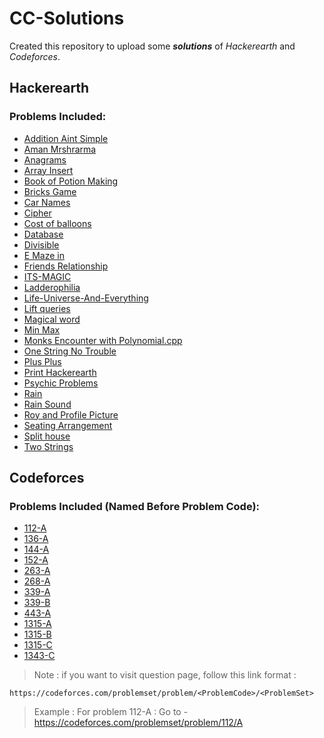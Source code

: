 # CC-Solutions
 Created this repository to upload some ***solutions*** of _Hackerearth_ and _Codeforces_.
## Hackerearth
### Problems Included:
- [Addition Aint Simple](Hackerearth/Addition-aint-simple.cpp)
- [Aman Mrshrarma](Hackerearth/Aman-mrsharma.cpp)
- [Anagrams](Hackerearth/Anagrams.cpp)
- [Array Insert](Hackerearth/Array-insert.cpp)
- [Book of Potion Making](Hackerearth/Book-of-Potion-Making.cpp)
- [Bricks Game](Hackerearth/Bricks-Game.cpp)
- [Car Names](Hackerearth/car-names.cpp)
- [Cipher](Hackerearth/Cipher.cpp)
- [Cost of balloons](Hackerearth/Cost-of-balloons.cpp)
- [Database](Hackerearth/Database.cpp)
- [Divisible](Hackerearth/Divisible.cpp)
- [E Maze in](Hackerearth/E-Maze-in.cpp)
- [Friends Relationship](Hackerearth/Friends-Relationship.cpp)
- [ITS-MAGIC](Hackerearth/ITS-MAGIC.cpp)
- [Ladderophilia](Hackerearth/Ladderophilia.cpp)
- [Life-Universe-And-Everything](Hackerearth/Life-Universe-And-Everything.cpp)
- [Lift queries](Hackerearth/Lift-queries.cpp)
- [Magical word](Hackerearth/Magical-word.cpp)
- [Min Max](Hackerearth/Min-Max.cpp)
- [Monks Encounter with Polynomial.cpp](Hackerearth/Monks-Encounter-with-Polynomial.cpp)
- [One String No Trouble](Hackerearth/One-String-No-Trouble.cpp)
- [Plus Plus](Hackerearth/Plus-Plus.cpp)
- [Print Hackerearth](Hackerearth/print-hackerearth.cpp)
- [Psychic Problems](Hackerearth/psychic-problems.cpp)
- [Rain](Hackerearth/Rain.cpp)
- [Rain Sound](Hackerearth/rain-sound.cpp)
- [Roy and Profile Picture](Hackerearth/Roy-and-Profile-Picture.cpp)
- [Seating Arrangement](Hackerearth/Seating-Arrangement.cpp)
- [Split house](Hackerearth/Split-house.cpp)
- [Two Strings](Hackerearth/Two-Strings.cpp)

## Codeforces
### Problems Included (Named Before Problem Code):
- [112-A](Codeforces/112-A) 
- [136-A](Codeforces/136-A)
- [144-A](Codeforces/144-A)
- [152-A](Codeforces/152-A)
- [263-A](Codeforces/263-A)
- [268-A](Codeforces/268-A)
- [339-A](Codeforces/339-A)
- [339-B](Codeforces/339-B)
- [443-A](Codeforces/443-A)
- [1315-A](Codeforces/1315-A)
- [1315-B](Codeforces/1315-B)
- [1315-C](Codeforces/1315-C)
- [1343-C](Codeforces/1343-C)

> Note : if you want to visit question page, follow this link format : 
```
https://codeforces.com/problemset/problem/<ProblemCode>/<ProblemSet>
```
> Example : For problem 112-A : Go to - https://codeforces.com/problemset/problem/112/A 
